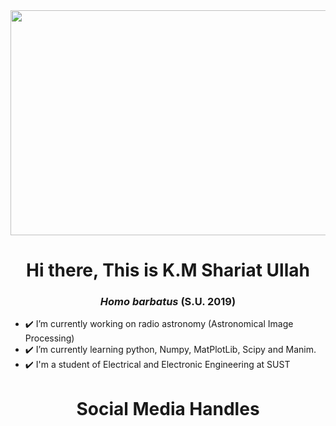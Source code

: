 <img src= "https://img.youtube.com/vi/ryg077wBvsM/maxresdefault.jpg"  align="center" width="640px" height = "360px">
<h1 align="center">Hi there, This is K.M Shariat Ullah</h1>
<h3 align="center"><i>Homo barbatus</i> <b> (S.U. 2019)</b></h3>

- ✔️ I’m currently working on radio astronomy (Astronomical Image Processing)
- ✔️ I’m currently learning python, Numpy, MatPlotLib, Scipy and Manim.
- ✔️ I'm a student of Electrical and Electronic Engineering at SUST

<h1 align="center">Social Media Handles</h1>

